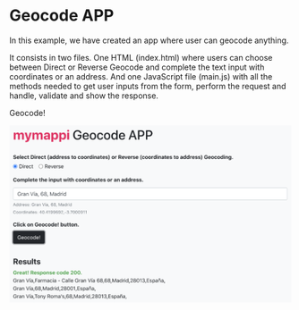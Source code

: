 # Geocode APP

In this example, we have created an app where user can geocode anything.

It consists in two files. One HTML (index.html) where users can choose between
Direct or Reverse Geocode and complete the text input with coordinates or an
address. And one JavaScript file (main.js) with all the methods needed to get
user inputs from the form, perform the request and handle, validate and show 
the response.

Geocode!

![Geocode APP](app.png)